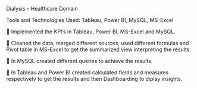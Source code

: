 Dialysis – Healthcare Domain

Tools and Technologies Used: Tableau, Power BI, MySQL, MS-Excel

 Implemented the KPI’s in Tableau, Power BI, MS-Excel and MySQL.

 Cleaned the data, merged different sources, used different formulas and Pivot table in MS-Excel to get the 
summarized view interpreting the results.

 In MySQL created different queries to achieve the results.

 In Tableau and Power BI created calculated fields and measures respectively to get the results and then 
Dashboarding to diplay insights.
